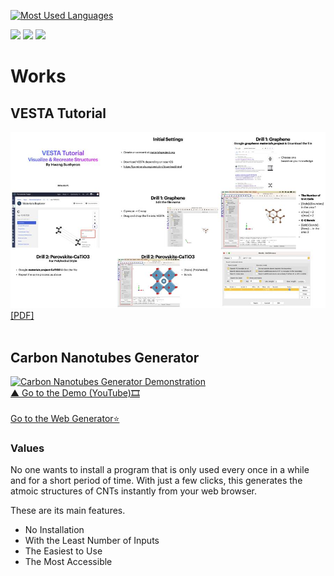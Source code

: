 
[![Most Used Languages](https://github-readme-stats-kappa-hazel.vercel.app/api/top-langs/?username=suecreamm&exclude_repo=github-readme-stats,suecreamm.github.io&hide=css,html,scss,javascript,jupyter%20notebook&layout=compact)](https://github.com/suecreamm/github-readme-stats)
<!--jupyter%20notebook-->
<img src="https://img.shields.io/badge/python-3776AB?style=for-the-badge&logo=python&logoColor=white"> <img src="https://img.shields.io/badge/c++-00599C?style=for-the-badge&logo=c%2B%2B&logoColor=white"> <img src="https://img.shields.io/badge/arduino-00979D?style=for-the-badge&logo=arduino&logoColor=white"> 

# Works
## VESTA Tutorial
![VESTA Tutorial Thumbnail](https://github.com/suecreamm/imgPreviews/blob/main/collage.jpg?raw=true)
<br>
[[PDF]](https://1drv.ms/b/s!AoGDikR505MxwRnVjkXdWo13qFjZ?e=dmWudI)
<br><br>

## Carbon Nanotubes Generator 

[![Carbon Nanotubes Generator Demonstration](https://github.com/suecreamm/cnt_generator/raw/main/readmeImg.png)](https://youtube.com/watch?v=0635k6-32jk&feature=shares)
<br><a href="https://github.com/suecreamm/cnt_generator/blob/main/readmeImg.png">  ▲ Go to the Demo (YouTube)🎞 </a>
<br><br>
<a href="https://suecreamm.github.io/cnt_generator/" target="_blank" rel="noopener noreferrer">Go to the Web Generator⭐</a><br>

### Values
No one wants to install a program that is only used every once in a while and for a short period of time. With just a few clicks, this generates the atmoic structures of CNTs instantly from your web browser.

These are its main features.
- No Installation
- With the Least Number of Inputs
- The Easiest to Use
- The Most Accessible




<!--
**sue-creator/sue-creator** is a ✨ _special_ ✨ repository because its `README.md` (this file) appears on your GitHub profile.

Here are some ideas to get you started:

- 🔭 I’m currently working on ...
- 🌱 I’m currently learning ...
- 👯 I’m looking to collaborate on ...
- 🤔 I’m looking for help with ...
- 💬 Ask me about ...
- 📫 How to reach me: ...
- 😄 Pronouns: ...
- ⚡ Fun fact: ...
-->
